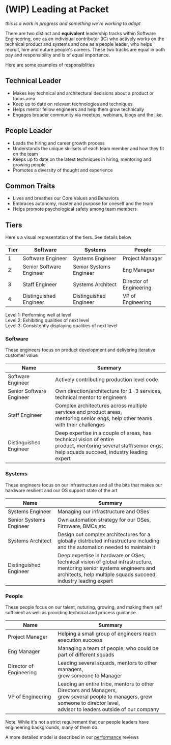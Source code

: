 # (WIP) Leading at Packet
_this is a work in progress and something we're working to adopt_

There are two distinct and __equivalent__ leadership tracks within Software Engineering, one as an  individual contributor (IC) who actively works on the technical product and systems and one as a people leader, who helps recruit, hire and nuture people's careers.  These two tracks are equal in both pay and responsibility and is of equal importance.

Here are some examples of responsiblities

## Technical Leader

* Makes key technical and architectural decisions about a product or focus area
* Keep up to date on relevant technologies and techniques
* Helps mentor fellow engineers and help them grow technically
* Engages broader community via meetups, webinars, blogs and the like.

## People Leader

* Leads the hiring and career growth process
* Understands the unique skillsets of each team member and how they fit on the team
* Keeps up to date on the latest techniques in hiring, mentoring and growing people
* Promotes a diversity of thought and experience

## Common Traits

* Lives and breathes our Core Values and Behaviors
* Embraces autonomy, master and purpose for oneself and the team
* Helps promote psychological safety among team members

## Tiers

Here's a visual representation of the tiers.  See details below

Tier | Software  | Systems | People
---- |--------- | ------ | ----
1 | Software Engineer | Systems Engineer | Project Manager
2 | Senior Software Engineer | Senior Systems Engineer | Eng Manager
3 | Staff Engineer | Systems Architect | Director of Engineering
4 | Distinguished Engineer | Distinguished Engineer | VP of Engineering

Level 1: Performing well at level    
Level 2: Exhibiting qualities of next level   
Level 3: Consistently displaying qualities of next level   

### Software

These engineers focus on product development and delivering iterative customer value

Name  | Summary
--------- | ------
Software Engineer | Actively contributing production level code
Senior Software Engineer | Own direction/architecture for 1-3 services, technical mentor to engineers
Staff Engineer | Complex architectures across multiple services and product areas,<br> mentoring senior engs, help other teams with their challenges
Distinguished Engineer | Deep expertise in a couple of areas, has technical vision of entire<br> product, mentoring several staff/senior engs, help squads succeed, industry leading expert

### Systems

These engineers focus on our infrastructure and all the bits that makes our hardware resilient and our OS support state of the art

Name  | Summary
--------- | ------
Systems Engineer | Managing our infrastructure and OSes
Senior Systems Engineer | Own automation strategy for our OSes, Firmware, BMCs etc
Systems Architect | Design out complex architectures for a globally distrbuted infrastructure including<br> and the automation needed to maintain it
Distinguished Engineer | Deep expertise in hardware or OSes, technical vision of global infrastructure,<br>mentoring senior systems engineers and architects, help multiple squads succeed, <br>industry leading expert


### People

These people focus on our talent, nuturing, growing, and making them self sufficient as well as providing technical and process guidance.

Name | Summary
--------- | ----
Project Manager | Helping a small group of engineers reach execution success
Eng Manager | Managing a team of people, who could be part of different squads
Director of Engineering | Leading several squads, mentors to other managers,<br> grew someone to Manager
VP of Engineering | Leading an entire tribe, mentors to other Directors and Managers,<br> grew several people to managers, grew someone to director level,<br> advisor to leaders outside of our company

Note: While it's not a strict requirement that our people leaders have engineering backgrounds, many of them do.

A more detailed model is described in our [performance](perf.md) reviews